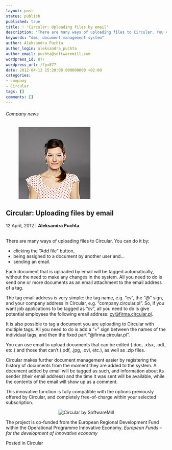 ```yaml
---
layout: post
status: publish
published: true
title: ! 'Circular: Uploading files by email'
description: "There are many ways of uploading files to Circular. You can do it by:"
keywords: "dms, document management system"
author: Aleksandra Puchta
author_login: aleksandra_puchta
author_email: puchta@softwaremill.com
wordpress_id: 877
wordpress_url: /?p=877
date: 2012-04-12 15:20:08.000000000 +02:00
categories:
- company
- Circular
tags: []
comments: []
---
```


<h6>Company news</h6>
<div class="post-header clearfix">
<figure><div class="image"><img src="/img/members/puchta.jpg" alt="Aleksandra Puchta"></div></figure><div class="title">
<h2 class="font-dark-blue font-normal">Circular: Uploading files by email</h2>12 April, 2012 | <b>Aleksandra Puchta</b><br><br>
</div>
</div>
<div class="post-rows"><div class="text">
<p id="Postyarchiwalne-Circular:Uploadingfilesbyemail">There are many ways of uploading files to Circular. You can do it by:</p>
<ul>
<li>clicking the “Add file” button,</li>
<li>being assigned to a document by another user and…</li>
<li>sending an email.</li>
</ul>
<p>Each document that is uploaded by email will be tagged automatically, without the need to make any changes in the system. All you need to do is send one or more documents as an email attachment to the email address of a tag.</p>
<p>The tag email address is very simple: the tag name, e.g. “cv”, the “@” sign, and your company address in Circular, e.g. “company.circular.pl”. So, if you want job applications to be tagged as “cv”, all you need to do is give potential employees the following email address: <a href="mailto:cv@firma.circular.pl" rel="nofollow">cv@firma.circular.pl</a>.</p>
<p>It is also possible to tag a document you are uploading to Circular with multiple tags. All you need to do is add a “+” sign between the names of the individual tags, and then the fixed part “@firma.circular.pl”.</p>
<p>You can use email to upload documents that can be edited (.doc, .xlsx, .odt, etc.) and those that can’t (.pdf, .jpg, .ovi, etc.), as well as .zip files.</p>
<p>Circular makes further document management easier by registering the history of documents from the moment they are added to the system. A document added by email will be tagged as such, and information about its sender (their email address) and the time it was sent will be available, while the contents of the email will show up as a comment.</p>
<p>This innovative function is fully compatible with the options previously offered by Circular, and completely free-of-charge within your selected subscription.</p>
<p align="center"><img title="Circular by SoftwareMill" alt="Circular by SoftwareMill" src="https://kiwi.softwaremill.com/download/attachments/24412402/image2013-7-1%2012%3A46%3A21.png?version=1&amp;modificationDate=1372761942212&amp;api=v2" width="431" height="48" data-image-src="/download/attachments/24412402/image2013-7-1%2012%3A46%3A21.png?version=1&amp;modificationDate=1372761942212&amp;api=v2"></p>
<p>The project is co-funded from the European Regional Development Fund within the Operational Programme Innovative Economy. <em>European Funds – for the development of innovative economy</em></p>
</div></div>
<div class="post-footer">Posted in Circular</div>
